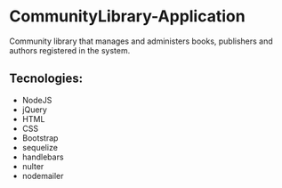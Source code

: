 # CommunityLibrary-Application
Community library that manages and administers books, publishers and authors registered in the system.

## Tecnologies:
- NodeJS
- jQuery
- HTML
- CSS
- Bootstrap
- sequelize
- handlebars
- nulter
- nodemailer
